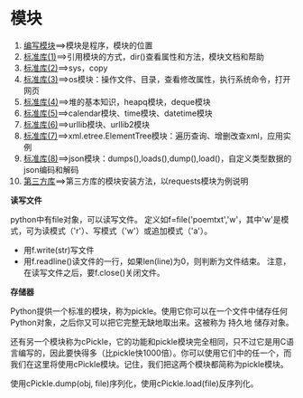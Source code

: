 # 模块
1. [编写模块](https://github.com/qiwsir/StarterLearningPython/blob/master/219.md)==>模块是程序，模块的位置
2. [标准库(1)](https://github.com/qiwsir/StarterLearningPython/blob/master/220.md)==>引用模块的方式，dir()查看属性和方法，模块文档和帮助
3. [标准库(2)](https://github.com/qiwsir/StarterLearningPython/blob/master/221.md)==>sys，copy
4. [标准库(3)](https://github.com/qiwsir/StarterLearningPython/blob/master/222.md)==>os模块：操作文件、目录，查看修改属性，执行系统命令，打开网页
5. [标准库(4)](https://github.com/qiwsir/StarterLearningPython/blob/master/223.md)==>堆的基本知识，heapq模块，deque模块
6. [标准库(5)](https://github.com/qiwsir/StarterLearningPython/blob/master/224.md)==>calendar模块、time模块、datetime模块
7. [标准库(6)](https://github.com/qiwsir/StarterLearningPython/blob/master/225.md)==>urllib模块、urllib2模块
8. [标准库(7)](https://github.com/qiwsir/StarterLearningPython/blob/master/226.md)==>xml.etree.ElementTree模块：遍历查询、增删改查xml，应用实例
9. [标准库(8)](https://github.com/qiwsir/StarterLearningPython/blob/master/227.md)==>json模块：dumps(),loads(),dump(),load()，自定义类型数据的json编码和解码
10. [第三方库](https://github.com/qiwsir/StarterLearningPython/blob/master/228.md)==>第三方库的模块安装方法，以requests模块为例说明

**读写文件**

python中有file对象，可以读写文件。
定义如f=file('poemtxt','w'，其中'w'是模式，可为读模式（'r'）、写模式（'w'）或追加模式（'a'）。
- 用f.write(str)写文件
- 用f.readline()读文件的一行，如果len(line)为0，则判断为文件结束。
注意，在读写文件之后，要f.close()关闭文件。

**存储器**

Python提供一个标准的模块，称为pickle。使用它你可以在一个文件中储存任何Python对象，之后你又可以把它完整无缺地取出来。这被称为 持久地 储存对象。

还有另一个模块称为cPickle，它的功能和pickle模块完全相同，只不过它是用C语言编写的，因此要快得多（比pickle快1000倍）。你可以使用它们中的任一个，而我们在这里将使用cPickle模块。记住，我们把这两个模块都简称为pickle模块。

使用cPickle.dump(obj, file)序列化，使用cPickle.load(file)反序列化。

